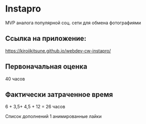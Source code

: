 # Instapro

MVP аналога популярной соц. сети для обмена фотографиями

## Ссылка на приложение:

https://kiroiikitsune.github.io/webdev-cw-instapro/

## Первоначальная оценка

40 часов

## Фактически затраченное время

6 + 3,5+ 4,5 + 12 = 26 часов

Список дополнений 1 анимированные лайки
